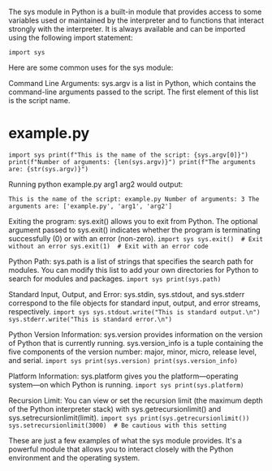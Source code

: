 The sys module in Python is a built-in module that provides access to some variables used or maintained by the interpreter and to functions that interact strongly with the interpreter. It is always available and can be imported using the following import statement:

`import sys`

Here are some common uses for the sys module:

Command Line Arguments: sys.argv is a list in Python, which contains the command-line arguments passed to the script. The first element of this list is the script name.
# example.py
`import sys
print(f"This is the name of the script: {sys.argv[0]}")
print(f"Number of arguments: {len(sys.argv)}")
print(f"The arguments are: {str(sys.argv)}")`

Running python example.py arg1 arg2 would output:

`This is the name of the script: example.py
Number of arguments: 3
The arguments are: ['example.py', 'arg1', 'arg2']`


Exiting the program: sys.exit() allows you to exit from Python. The optional argument passed to sys.exit() indicates whether the program is terminating successfully (0) or with an error (non-zero).
``import sys
sys.exit()  # Exit without an error
sys.exit(1)  # Exit with an error code``

Python Path: sys.path is a list of strings that specifies the search path for modules. You can modify this list to add your own directories for Python to search for modules and packages.
``import sys
print(sys.path)``

Standard Input, Output, and Error: sys.stdin, sys.stdout, and sys.stderr correspond to the file objects for standard input, output, and error streams, respectively.
``import sys
sys.stdout.write("This is standard output.\n")
sys.stderr.write("This is standard error.\n")``

Python Version Information: sys.version provides information on the version of Python that is currently running. sys.version_info is a tuple containing the five components of the version number: major, minor, micro, release level, and serial.
``import sys
print(sys.version)
print(sys.version_info)``

Platform Information: sys.platform gives you the platform—operating system—on which Python is running.
``import sys
print(sys.platform)``


Recursion Limit: You can view or set the recursion limit (the maximum depth of the Python interpreter stack) with sys.getrecursionlimit() and sys.setrecursionlimit(limit).
``import sys
print(sys.getrecursionlimit())
sys.setrecursionlimit(3000)  # Be cautious with this setting``

These are just a few examples of what the sys module provides. It's a powerful module that allows you to interact closely with the Python environment and the operating system.
